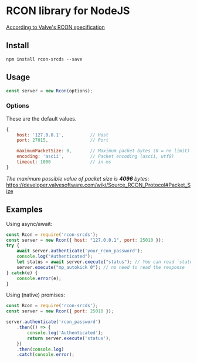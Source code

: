 # RCON library for NodeJS
[According to Valve's RCON specification](https://developer.valvesoftware.com/wiki/Source_RCON_Protocol)

## Install
```console
npm install rcon-srcds --save
```

## Usage
```javascript
const server = new Rcon(options);
```

### Options
These are the default values.
```javascript
{
    host: '127.0.0.1',          // Host
    port: 27015,                // Port

    maximumPacketSize: 0,       // Maximum packet bytes (0 = no limit)
    encoding: 'ascii',          // Packet encoding (ascii, utf8)
    timeout: 1000               // in ms
}
```

*The maximum possible value of packet size is **4096** bytes*: https://developer.valvesoftware.com/wiki/Source_RCON_Protocol#Packet_Size

## Examples
Using async/await:
```javascript
const Rcon = require('rcon-srcds');
const server = new Rcon({ host: "127.0.0.1", port: 25010 });
try {
    await server.authenticate('your_rcon_password');
    console.log("Authenticated");
    let status = await server.execute("status"); // You can read `status` reponse
    server.execute("mp_autokick 0"); // no need to read the response
} catch(e) {
    console.error(e);
}
```
Using (native) promises:
```javascript
const Rcon = require('rcon-srcds');
const server = new Rcon({ port: 25010 });

server.authenticate('rcon_password')
    .then(() => {
        console.log('Authenticated');
        return server.execute('status');
    })
    .then(console.log)
    .catch(console.error);
```